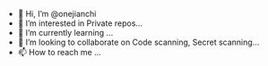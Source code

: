 - 👋 Hi, I’m @onejianchi
- 👀 I’m interested in Private repos...
- 🌱 I’m currently learning ...
- 💞️ I’m looking to collaborate on Code scanning, Secret scanning...
- 📫 How to reach me ...

<!---
onejianchi/onejianchi is a ✨ special ✨ repository because its `README.md` (this file) appears on your GitHub profile.
You can click the Preview link to take a look at your changes.
--->
